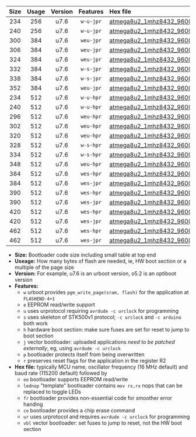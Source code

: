 |Size|Usage|Version|Features|Hex file|
|:-:|:-:|:-:|:-:|:--|
|234|256|u7.6|`w-u-jpr`|[atmega8u2_1mhz8432_9600bps_ur_vbl.hex](https://raw.githubusercontent.com/stefanrueger/urboot/main/atmega8u2_1mhz8432_9600bps_ur_vbl.hex)|
|240|256|u7.6|`w-u-jpr`|[atmega8u2_1mhz8432_9600bps_lednop_ur_vbl.hex](https://raw.githubusercontent.com/stefanrueger/urboot/main/atmega8u2_1mhz8432_9600bps_lednop_ur_vbl.hex)|
|300|384|u7.6|`weu-jpr`|[atmega8u2_1mhz8432_9600bps_ee_ur_vbl.hex](https://raw.githubusercontent.com/stefanrueger/urboot/main/atmega8u2_1mhz8432_9600bps_ee_ur_vbl.hex)|
|306|384|u7.6|`weu-jpr`|[atmega8u2_1mhz8432_9600bps_ee_lednop_ur_vbl.hex](https://raw.githubusercontent.com/stefanrueger/urboot/main/atmega8u2_1mhz8432_9600bps_ee_lednop_ur_vbl.hex)|
|324|384|u7.6|`weu-jpr`|[atmega8u2_1mhz8432_9600bps_ee_lednop_fr_ur_vbl.hex](https://raw.githubusercontent.com/stefanrueger/urboot/main/atmega8u2_1mhz8432_9600bps_ee_lednop_fr_ur_vbl.hex)|
|332|384|u7.6|`w-s-jpr`|[atmega8u2_1mhz8432_9600bps_vbl.hex](https://raw.githubusercontent.com/stefanrueger/urboot/main/atmega8u2_1mhz8432_9600bps_vbl.hex)|
|338|384|u7.6|`w-s-jpr`|[atmega8u2_1mhz8432_9600bps_lednop_vbl.hex](https://raw.githubusercontent.com/stefanrueger/urboot/main/atmega8u2_1mhz8432_9600bps_lednop_vbl.hex)|
|352|384|u7.6|`weu-jpr`|[atmega8u2_1mhz8432_9600bps_ee_lednop_fr_ce_ur_vbl.hex](https://raw.githubusercontent.com/stefanrueger/urboot/main/atmega8u2_1mhz8432_9600bps_ee_lednop_fr_ce_ur_vbl.hex)|
|234|512|u7.6|`w-u-hpr`|[atmega8u2_1mhz8432_9600bps_ur.hex](https://raw.githubusercontent.com/stefanrueger/urboot/main/atmega8u2_1mhz8432_9600bps_ur.hex)|
|240|512|u7.6|`w-u-hpr`|[atmega8u2_1mhz8432_9600bps_lednop_ur.hex](https://raw.githubusercontent.com/stefanrueger/urboot/main/atmega8u2_1mhz8432_9600bps_lednop_ur.hex)|
|296|512|u7.6|`weu-hpr`|[atmega8u2_1mhz8432_9600bps_ee_ur.hex](https://raw.githubusercontent.com/stefanrueger/urboot/main/atmega8u2_1mhz8432_9600bps_ee_ur.hex)|
|302|512|u7.6|`weu-hpr`|[atmega8u2_1mhz8432_9600bps_ee_lednop_ur.hex](https://raw.githubusercontent.com/stefanrueger/urboot/main/atmega8u2_1mhz8432_9600bps_ee_lednop_ur.hex)|
|320|512|u7.6|`weu-hpr`|[atmega8u2_1mhz8432_9600bps_ee_lednop_fr_ur.hex](https://raw.githubusercontent.com/stefanrueger/urboot/main/atmega8u2_1mhz8432_9600bps_ee_lednop_fr_ur.hex)|
|328|512|u7.6|`w-s-hpr`|[atmega8u2_1mhz8432_9600bps.hex](https://raw.githubusercontent.com/stefanrueger/urboot/main/atmega8u2_1mhz8432_9600bps.hex)|
|334|512|u7.6|`w-s-hpr`|[atmega8u2_1mhz8432_9600bps_lednop.hex](https://raw.githubusercontent.com/stefanrueger/urboot/main/atmega8u2_1mhz8432_9600bps_lednop.hex)|
|348|512|u7.6|`weu-hpr`|[atmega8u2_1mhz8432_9600bps_ee_lednop_fr_ce_ur.hex](https://raw.githubusercontent.com/stefanrueger/urboot/main/atmega8u2_1mhz8432_9600bps_ee_lednop_fr_ce_ur.hex)|
|384|512|u7.6|`wes-hpr`|[atmega8u2_1mhz8432_9600bps_ee.hex](https://raw.githubusercontent.com/stefanrueger/urboot/main/atmega8u2_1mhz8432_9600bps_ee.hex)|
|384|512|u7.6|`wes-jpr`|[atmega8u2_1mhz8432_9600bps_ee_vbl.hex](https://raw.githubusercontent.com/stefanrueger/urboot/main/atmega8u2_1mhz8432_9600bps_ee_vbl.hex)|
|390|512|u7.6|`wes-hpr`|[atmega8u2_1mhz8432_9600bps_ee_lednop.hex](https://raw.githubusercontent.com/stefanrueger/urboot/main/atmega8u2_1mhz8432_9600bps_ee_lednop.hex)|
|390|512|u7.6|`wes-jpr`|[atmega8u2_1mhz8432_9600bps_ee_lednop_vbl.hex](https://raw.githubusercontent.com/stefanrueger/urboot/main/atmega8u2_1mhz8432_9600bps_ee_lednop_vbl.hex)|
|420|512|u7.6|`wes-hpr`|[atmega8u2_1mhz8432_9600bps_ee_lednop_fr.hex](https://raw.githubusercontent.com/stefanrueger/urboot/main/atmega8u2_1mhz8432_9600bps_ee_lednop_fr.hex)|
|420|512|u7.6|`wes-jpr`|[atmega8u2_1mhz8432_9600bps_ee_lednop_fr_vbl.hex](https://raw.githubusercontent.com/stefanrueger/urboot/main/atmega8u2_1mhz8432_9600bps_ee_lednop_fr_vbl.hex)|
|462|512|u7.6|`wes-hpr`|[atmega8u2_1mhz8432_9600bps_ee_lednop_fr_ce.hex](https://raw.githubusercontent.com/stefanrueger/urboot/main/atmega8u2_1mhz8432_9600bps_ee_lednop_fr_ce.hex)|
|462|512|u7.6|`wes-jpr`|[atmega8u2_1mhz8432_9600bps_ee_lednop_fr_ce_vbl.hex](https://raw.githubusercontent.com/stefanrueger/urboot/main/atmega8u2_1mhz8432_9600bps_ee_lednop_fr_ce_vbl.hex)|

- **Size:** Bootloader code size including small table at top end
- **Useage:** How many bytes of flash are needed, ie, HW boot section or a multiple of the page size
- **Version:** For example, u7.6 is an urboot version, o5.2 is an optiboot version
- **Features:**
  + `w` urboot provides `pgm_write_page(sram, flash)` for the application at `FLASHEND-4+1`
  + `e` EEPROM read/write support
  + `u` uses urprotocol requiring `avrdude -c urclock` for programming
  + `s` uses skeleton of STK500v1 protocol; `-c urclock` and `-c arduino` both work
  + `h` hardware boot section: make sure fuses are set for reset to jump to boot section
  + `j` vector bootloader: uploaded applications *need to be patched externally*, eg, using `avrdude -c urclock`
  + `p` bootloader protects itself from being overwritten
  + `r` preserves reset flags for the application in the register R2
- **Hex file:** typically MCU name, oscillator frequency (16 MHz default) and baud rate (115200 default) followed by
  + `ee` bootloader supports EEPROM read/write
  + `lednop` "template" bootloader contains `mov rx,rx` nops that can be replaced to toggle LEDs
  + `fr` bootloader provides non-essential code for smoother error handing
  + `ce` bootloader provides a chip erase command
  + `ur` uses urprotocol and requires `avrdude -c urclock` for programming
  + `vbl` vector bootloader: set fuses to jump to reset, not the HW boot section
